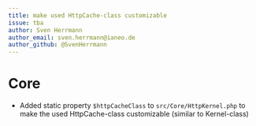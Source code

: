 ```yaml
---
title: make used HttpCache-class customizable
issue: tba
author: Sven Herrmann
author_email: sven.herrmann@ianeo.de
author_github: @SvenHerrmann
---
```

# Core
* Added static property `$httpCacheClass` to `src/Core/HttpKernel.php` to make the used HttpCache-class customizable (similar to Kernel-class)

